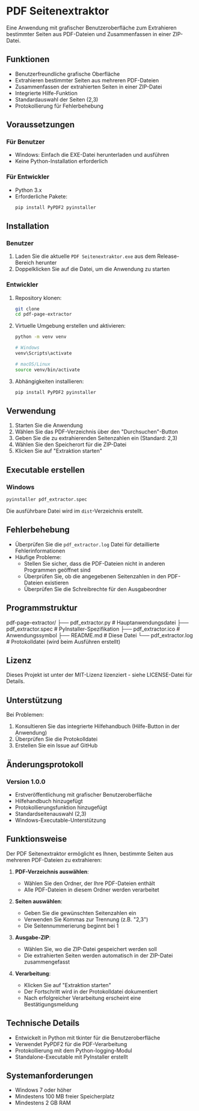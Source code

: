 # PDF Seitenextraktor

Eine Anwendung mit grafischer Benutzeroberfläche zum Extrahieren bestimmter Seiten aus PDF-Dateien und Zusammenfassen in einer ZIP-Datei.

## Funktionen

- Benutzerfreundliche grafische Oberfläche
- Extrahieren bestimmter Seiten aus mehreren PDF-Dateien
- Zusammenfassen der extrahierten Seiten in einer ZIP-Datei
- Integrierte Hilfe-Funktion
- Standardauswahl der Seiten (2,3)
- Protokollierung für Fehlerbehebung

## Voraussetzungen

### Für Benutzer
- Windows: Einfach die EXE-Datei herunterladen und ausführen
- Keine Python-Installation erforderlich

### Für Entwickler
- Python 3.x
- Erforderliche Pakete:
  ```bash
  pip install PyPDF2 pyinstaller
  ```

## Installation

### Benutzer
1. Laden Sie die aktuelle `PDF Seitenextraktor.exe` aus dem Release-Bereich herunter
2. Doppelklicken Sie auf die Datei, um die Anwendung zu starten

### Entwickler
1. Repository klonen:
   ```bash
   git clone 
   cd pdf-page-extractor
   ```

2. Virtuelle Umgebung erstellen und aktivieren:
   ```bash
   python -m venv venv
   
   # Windows
   venv\Scripts\activate
   
   # macOS/Linux
   source venv/bin/activate
   ```

3. Abhängigkeiten installieren:
   ```bash
   pip install PyPDF2 pyinstaller
   ```

## Verwendung

1. Starten Sie die Anwendung
2. Wählen Sie das PDF-Verzeichnis über den "Durchsuchen"-Button
3. Geben Sie die zu extrahierenden Seitenzahlen ein (Standard: 2,3)
4. Wählen Sie den Speicherort für die ZIP-Datei
5. Klicken Sie auf "Extraktion starten"

## Executable erstellen

### Windows
```bash
pyinstaller pdf_extractor.spec
```
Die ausführbare Datei wird im `dist`-Verzeichnis erstellt.

## Fehlerbehebung

- Überprüfen Sie die `pdf_extractor.log` Datei für detaillierte Fehlerinformationen
- Häufige Probleme:
  - Stellen Sie sicher, dass die PDF-Dateien nicht in anderen Programmen geöffnet sind
  - Überprüfen Sie, ob die angegebenen Seitenzahlen in den PDF-Dateien existieren
  - Überprüfen Sie die Schreibrechte für den Ausgabeordner

## Programmstruktur
pdf-page-extractor/
├── pdf_extractor.py # Hauptanwendungsdatei
├── pdf_extractor.spec # PyInstaller-Spezifikation
├── pdf_extractor.ico # Anwendungssymbol
├── README.md # Diese Datei
└── pdf_extractor.log # Protokolldatei (wird beim Ausführen erstellt)

## Lizenz

Dieses Projekt ist unter der MIT-Lizenz lizenziert - siehe LICENSE-Datei für Details.

## Unterstützung

Bei Problemen:
1. Konsultieren Sie das integrierte Hilfehandbuch (Hilfe-Button in der Anwendung)
2. Überprüfen Sie die Protokolldatei
3. Erstellen Sie ein Issue auf GitHub

## Änderungsprotokoll

### Version 1.0.0
- Erstveröffentlichung mit grafischer Benutzeroberfläche
- Hilfehandbuch hinzugefügt
- Protokollierungsfunktion hinzugefügt
- Standardseitenauswahl (2,3)
- Windows-Executable-Unterstützung

## Funktionsweise

Der PDF Seitenextraktor ermöglicht es Ihnen, bestimmte Seiten aus mehreren PDF-Dateien zu extrahieren:

1. **PDF-Verzeichnis auswählen**: 
   - Wählen Sie den Ordner, der Ihre PDF-Dateien enthält
   - Alle PDF-Dateien in diesem Ordner werden verarbeitet

2. **Seiten auswählen**: 
   - Geben Sie die gewünschten Seitenzahlen ein
   - Verwenden Sie Kommas zur Trennung (z.B. "2,3")
   - Die Seitennummerierung beginnt bei 1

3. **Ausgabe-ZIP**: 
   - Wählen Sie, wo die ZIP-Datei gespeichert werden soll
   - Die extrahierten Seiten werden automatisch in der ZIP-Datei zusammengefasst

4. **Verarbeitung**: 
   - Klicken Sie auf "Extraktion starten"
   - Der Fortschritt wird in der Protokolldatei dokumentiert
   - Nach erfolgreicher Verarbeitung erscheint eine Bestätigungsmeldung

## Technische Details

- Entwickelt in Python mit tkinter für die Benutzeroberfläche
- Verwendet PyPDF2 für die PDF-Verarbeitung
- Protokollierung mit dem Python-logging-Modul
- Standalone-Executable mit PyInstaller erstellt

## Systemanforderungen

- Windows 7 oder höher
- Mindestens 100 MB freier Speicherplatz
- Mindestens 2 GB RAM